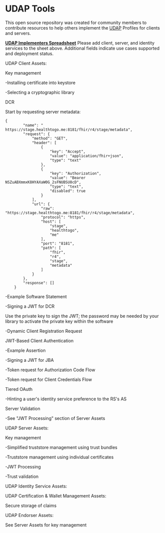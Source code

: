 # UDAP Tools
This open source repository was created for community members to contribute resources
to help others implement the [UDAP](https://www.udap.org) Profiles for clients and servers.

[**UDAP Implementers Spreadsheet**](https://docs.google.com/spreadsheets/d/1awkXXQaeuRv5ysLo8R6f1fpfBlpTJGfSPK4xRjsai7M/edit#gid=1298836267)
Please add client, server, and identity services to the sheet above. Additional fields indicate use cases supported and deployment status.

UDAP Client Assets:

Key management

-Installing certificate into keystore

-Selecting a cryptographic library

DCR

Start by requesting server metadata:

    {
			"name": " https://stage.healthtogo.me:8181/fhir/r4/stage/metadata",
			"request": {
				"method": "GET",
				"header": [
					{
						"key": "Accept",
						"value": "application/fhir+json",
						"type": "text"
					},
					{
						"key": "Authorization",
						"value": "Bearer NSZuABXmmxK8HYAXaW0G_2sFNUBSU8cD",
						"type": "text",
						"disabled": true
					}
				],
				"url": {
					"raw": "https://stage.healthtogo.me:8181/fhir/r4/stage/metadata",
					"protocol": "https",
					"host": [
						"stage",
						"healthtogo",
						"me"
					],
					"port": "8181",
					"path": [
						"fhir",
						"r4",
						"stage",
						"metadata"
					]
				}
			},
			"response": []
		}
    
-Example Software Statement

-Signing a JWT for DCR

Use the private key to sign the JWT; the password may be needed by your library to activate the private key within the software

-Dynamic Client Registration Request

JWT-Based Client Authentication

-Example Assertion

-Signing a JWT for JBA

-Token request for Authorization Code Flow

-Token request for Client Credentials Flow

Tiered OAuth

-Hinting a user's identity service preference to the RS's AS

Server Validation

-See "JWT Processing" section of Server Assets

UDAP Server Assets:

Key management

-Simplified truststore management using trust bundles

-Truststore management using individual certificates

-JWT Processing

-Trust validation

UDAP Identity Service Assets:

UDAP Certification & Wallet Management Assets:

Secure storage of claims

UDAP Endorser Assets:

See Server Assets for key management
